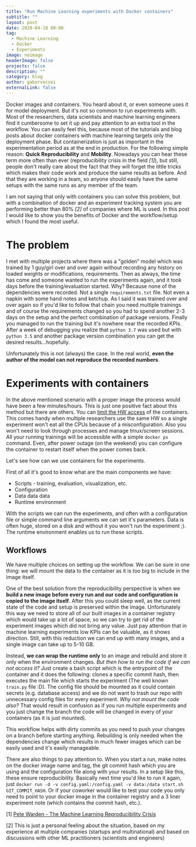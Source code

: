 ```yaml
---
title: "Run Machine Learning experiments with Docker containers"
subtitle: ""
layout: post
date: 2020-04-18 00:00
tag:
  - Machine Learning
  - Docker
  - Experiments
image: noimage
headerImage: false
projects: false
description: ""
category: blog
author: gaborvecsei
externalLink: false
---
```


Docker images and containers. You heard about it, or even someone uses it for model deployment. But it's not so common to run experiments with. Most of the researchers, data scientists and machine learning engineers find it cumbersome to set it up and pay attention to an extra tool in the workflow. You can easily feel this, because most of the tutorials and blog posts about docker containers with machine learning targets only the deployment phase. But containerization is just as important in the experimentation period as at the end in production. For the following simple reason: **Quick Reproducibility** and **Mobility**. Nowadays you can hear these term more often than ever (reproducibility crisis in the field *[1]*), but still, people don't really care about the fact that they will forget the little tricks which makes their code work and produce the same results as before. And that they are working in a team, so anyone should easily have the same setups with the same runs as any member of the team.

I am not saying that only with containers you can solve this problem, but with a combination of docker and an experiment tracking system you are performing better than 80% *[2]* of companies where ML is used. In this post I would like to show you the benefits of Docker and the workflow/setup which I found the most useful.

# The problem

I met with multiple projects where there was a "golden" model which was trained by 1 guy/girl over and over again without recording any history on loaded weights or modifications, requirements. Then as always, the time has come and someone wanted to run the experiments again, and it took days before the training/evaluation started. Why? Because none of the dependencies were recorded. Not a single `requirements.txt` file. Not even a napkin with some hand notes and ketchup. As I said it was trained over and over again so if you'd like to follow that chain you need multiple trainings and of course the requirements changed so you had to spend another 2-3 days on the setup and the perfect combination of package versions. Finally you managed to run the training but it's nowhere near the recorded KPIs. After a week of debugging you realize that `python 3.7` was used but with `python 3.5` and another package version combination you can get the desired results...hopefully.

Unfortunately this is not (always) the case. In the real world, **even the author of the model can not reproduce the recorded numbers**.

# Experiments with containers

In the above mentioned scenario with a proper image the process would have been a few minutes/hours. This is just one positive fact about this method but there are others. You can [limit the HW access](https://docs.docker.com/config/containers/resource_constraints/) of the containers. This comes handy when multiple researchers use the same HW so a single experiment won't eat all the CPUs because of a misconfiguration. Also you won't need to look through processes and manage tmux/screen sessions. All your running trainings will be accessible with a simple `docker ps` command. Even, after power outage (on the weekend) you can configure the container to restart itself when the power comes back.

Let's see how can we use containers for the experiments.

First of all it's good to know what are the main components we have:
- Scripts - training, evaluation, visualization, etc.
- Configuration
- Data data data
- Runtime environment

With the scripts we can run the experiments, and often with a configuration file or simple command line arguments we can set it's parameters. Data is often huge, stored on a disk and without it you won't run the experiment ;). The runtime environment enables us to run these scripts.

## Workflows

We have multiple choices on setting up the workflow. We can be sure in one thing: we will mount the data to the container as it is too big to include in the image itself.

One of the best solution from the reproducibility perspective is when we **build a new image before every run and our code and configuration is copied to the image itself**. After this you could sleep well, as the current state of the code and setup is preserved within the image. Unfortunately this way we need to store all of our built images in a container registry which would take up a lot of space, so we can try to get rid of the experiment images which did not bring any value. Just pay attention that in machine learning experiments low KPIs can be valuable, as it shows direction. Still, with this reduction we can end up with many images, and a single image can take up to 5-10 GB.

Instead, **we can wrap the runtime only** to an image and rebuild and store it only when the environment changes. *But then how to run the code if we can not access it?* Just create a bash script which is the entrypoint of the container and it does the following: clones a specific commit hash, then executes the main file which starts the experiment (The well known `train.py` file :D). The config file should be mounted as it could contain secrets (e.g. database access) and we do not want to trash our repo with unnecessary config files for every experiment. *Why not mount the code also?* That would result in confusion as if you run multiple experiments and you just change the branch the code will be changed in every of your containers (as it is just mounted).

This workflow helps with dirty commits as you need to push your changes on a branch before starting anything. Rebuilding is only needed when the dependencies change which results in much fewer images which can be easily used and it's easily manageable.

There are also things to pay attention to. When you start a run, make notes on the docker image name and tag, the git commit hash which you are using and the configuration file along with your results. In a setup like this, these ensure reproducibility. Basically next time you'd like to run it again, just `docker run -d -v config.yaml:/config.yaml -v data:/data start.sh GIT_COMMIT_HASH`. Or if your coworker would like to test your code you only need to point to your docker image in the container registry and a 3 liner experiment note (which contains the commit hash, etc.).




[1] [Pete Warden - The Machine Learning Reproducibility Crisis](https://petewarden.com/2018/03/19/the-machine-learning-reproducibility-crisis/)

[2] This is just a personal feeling about the situation, based on my experience at multiple companies (startups and multinational) and based on discussions with other ML practitioners (scientists and engineers)